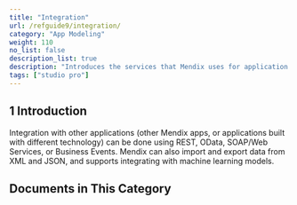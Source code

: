 ```yaml
---
title: "Integration"
url: /refguide9/integration/
category: "App Modeling"
weight: 110
no_list: false
description_list: true
description: "Introduces the services that Mendix uses for application integration, for instance, OData, REST, and SOAP/Web Services. Mendix can also import and export data from XML and JSON."
tags: ["studio pro"]
---
```


## 1 Introduction

Integration with other applications (other Mendix apps, or applications built with different technology) can be done using REST, OData, SOAP/Web Services, or Business Events. Mendix can also import and export data from XML and JSON, and supports integrating with machine learning models.

## Documents in This Category
